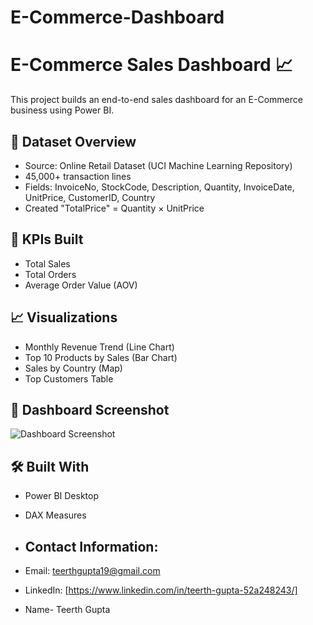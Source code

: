 # E-Commerce-Dashboard
# E-Commerce Sales Dashboard 📈

This project builds an end-to-end sales dashboard for an E-Commerce business using Power BI.

## 🚀 Dataset Overview

- Source: Online Retail Dataset (UCI Machine Learning Repository)
- 45,000+ transaction lines
- Fields: InvoiceNo, StockCode, Description, Quantity, InvoiceDate, UnitPrice, CustomerID, Country
- Created "TotalPrice" = Quantity × UnitPrice

## 🎯 KPIs Built

- Total Sales
- Total Orders
- Average Order Value (AOV)

## 📈 Visualizations

- Monthly Revenue Trend (Line Chart)
- Top 10 Products by Sales (Bar Chart)
- Sales by Country (Map)
- Top Customers Table

## 📸 Dashboard Screenshot

![Dashboard Screenshot](images/dashboard_screenshot.png)

## 🛠 Built With

- Power BI Desktop
- DAX Measures

- ## Contact Information:
- Email: teerthgupta19@gmail.com
- LinkedIn: [https://www.linkedin.com/in/teerth-gupta-52a248243/]
- Name- Teerth Gupta



